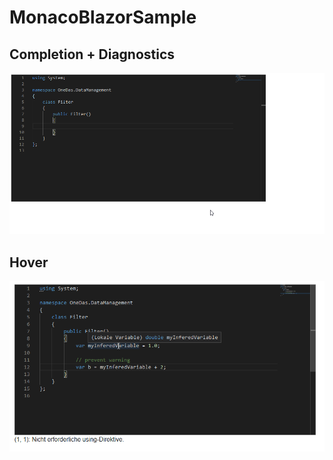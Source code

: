 # MonacoBlazorSample

## Completion + Diagnostics
![Intellisense1](./doc/1.png)

## Hover
![Intellisense2](./doc/2.png)